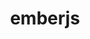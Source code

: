 ---
blog: https://www.emberjs.com/blog/
codehost: https://github.com/emberjs
googleplus: https://plus.google.com/communities/106387049790387471205
guide: https://www.emberjs.com/logos/
images:
- emberjs-icon.svg
- emberjs-ar21.svg
logohandle: emberjs
sort: emberjs
title: emberjs
twitter: https://x.com/emberjs
website: https://www.emberjs.com/
wikipedia: https://en.wikipedia.org/wiki/Ember.js
---
